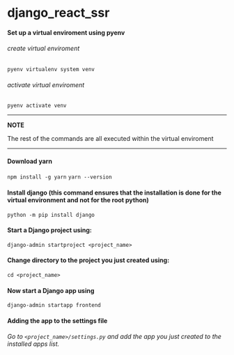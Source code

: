 # django_react_ssr


#### Set up a virtual enviroment using pyenv
###### create virtual enviroment
```pyenv virtualenv system venv```
###### activate virtual enviroment
```pyenv activate venv```

---
**NOTE**

The rest of the commands are all executed within the virtual enviroment

---

#### Download yarn
```npm install -g yarn```
```yarn --version```

#### Install django (this command ensures that the installation is done for the virtual environment and not for the root python)
```python -m pip install django```

#### Start a Django project using:
```django-admin startproject <project_name>```

#### Change directory to the project you just created using:
```cd <project_name>```

#### Now start a Django app using
```django-admin startapp frontend```

#### Adding the app to the settings file
###### Go to `<project_name>/settings.py` and add the app you just created to the installed apps list.
